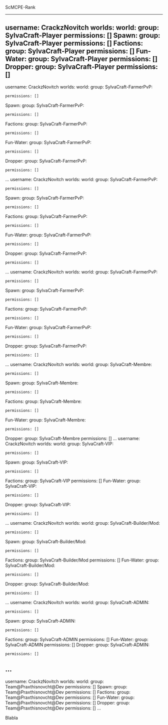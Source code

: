 ScMCPE-Rank


---
username: CrackzNovitch
worlds:
  world:
    group: SylvaCraft-Player
    permissions: []
  Spawn:
    group: SylvaCraft-Player
    permissions: []
  Factions:
    group: SylvaCraft-Player
    permissions: []
  Fun-Water:
    group: SylvaCraft-Player
    permissions: []
  Dropper:
    group: SylvaCraft-Player
    permissions: []
---
username: CrackzNovitch
worlds:
  world:
    group: SylvaCraft-FarmerPvP:

    permissions: []
  Spawn:
    group: SylvaCraft-FarmerPvP:

    permissions: []
  Factions:
    group: SylvaCraft-FarmerPvP:

    permissions: []
  Fun-Water:
    group: SylvaCraft-FarmerPvP:

    permissions: []
  Dropper:
    group: SylvaCraft-FarmerPvP:

    permissions: []
...
username: CrackzNovitch
worlds:
  world:
    group: SylvaCraft-FarmerPvP:

    permissions: []
  Spawn:
    group: SylvaCraft-FarmerPvP:

    permissions: []
  Factions:
    group: SylvaCraft-FarmerPvP:

    permissions: []
  Fun-Water:
    group: SylvaCraft-FarmerPvP:

    permissions: []
  Dropper:
    group: SylvaCraft-FarmerPvP:

    permissions: []
...
username: CrackzNovitch
worlds:
  world:
    group: SylvaCraft-FarmerPvP:

    permissions: []
  Spawn:
    group: SylvaCraft-FarmerPvP:

    permissions: []
  Factions:
    group: SylvaCraft-FarmerPvP:

    permissions: []
  Fun-Water:
    group: SylvaCraft-FarmerPvP:

    permissions: []
  Dropper:
    group: SylvaCraft-FarmerPvP:

    permissions: []
...
username: CrackzNovitch
worlds:
  world:
    group: SylvaCraft-Membre:

    permissions: []
  Spawn:
    group: SylvaCraft-Membre:

    permissions: []
  Factions:
    group: SylvaCraft-Membre:

    permissions: []
  Fun-Water:
    group: SylvaCraft-Membre:

    permissions: []
  Dropper:
    group: SylvaCraft-Membre
    permissions: []
...
username: CrackzNovitch
worlds:
  world:
    group: SylvaCraft-VIP:

    permissions: []
  Spawn:
    group: SylvaCraft-VIP:

    permissions: []
  Factions:
    group: SylvaCraft-VIP
    permissions: []
  Fun-Water:
    group: SylvaCraft-VIP:

    permissions: []
  Dropper:
    group: SylvaCraft-VIP:

    permissions: []
...
username: CrackzNovitch
worlds:
  world:
    group: SylvaCraft-Builder/Mod:

    permissions: []
  Spawn:
    group: SylvaCraft-Builder/Mod:

    permissions: []
  Factions:
    group: SylvaCraft-Builder/Mod
    permissions: []
  Fun-Water:
    group: SylvaCraft-Builder/Mod:

    permissions: []
  Dropper:
    group: SylvaCraft-Builder/Mod:

    permissions: []
...
username: CrackzNovitch
worlds:
  world:
    group: SylvaCraft-ADMIN:

    permissions: []
  Spawn:
    group: SylvaCraft-ADMIN:

    permissions: []
  Factions:
    group: SylvaCraft-ADMIN
    permissions: []
  Fun-Water:
    group: SylvaCraft-ADMIN
    permissions: []
  Dropper:
    group: SylvaCraft-ADMIN:

    permissions: []
...
---
username: CrackzNovitch
worlds:
  world:
    group: Team@Praxthisnovcht@Dev
    permissions: []
  Spawn:
    group: Team@Praxthisnovcht@Dev
    permissions: []
  Factions:
    group: Team@Praxthisnovcht@Dev
    permissions: []
  Fun-Water:
    group: Team@Praxthisnovcht@Dev
    permissions: []
  Dropper:
    group: Team@Praxthisnovcht@Dev
    permissions: []
...

Blabla

